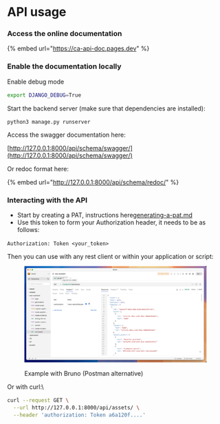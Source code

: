 # API usage

### Access the online documentation

{% embed url="https://ca-api-doc.pages.dev" %}



### Enable the documentation locally



Enable debug mode

```sh
export DJANGO_DEBUG=True
```



Start the backend server (make sure that dependencies are installed):

```shell
python3 manage.py runserver
```



Access the swagger documentation here:

[http://127.0.0.1:8000/api/schema/swagger/](http://127.0.0.1:8000/api/schema/swagger/)



Or redoc format here:

{% embed url="http://127.0.0.1:8000/api/schema/redoc/" %}



### Interacting with the API



* Start by creating a PAT, instructions here[generating-a-pat.md](generating-a-pat.md "mention")
* Use this token to form your Authorization header, it needs to be as follows:

`Authorization: Token <your_token>`



Then you can use with any rest client or within your application or script:



<figure><img src="../.gitbook/assets/image (38).png" alt="Example with Bruno (Postman alternative)"><figcaption><p>Example with Bruno (Postman alternative)</p></figcaption></figure>

Or with curl:\


```sh
curl --request GET \
  --url http://127.0.0.1:8000/api/assets/ \
  --header 'authorization: Token a6a120f....'
```







